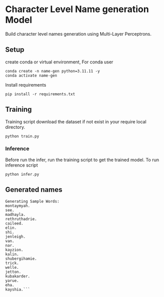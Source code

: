 # Character Level Name generation Model
Build character level names generation using Multi-Layer Perceptrons.

## Setup
create conda or virtual environment, For conda user
```
conda create -n name-gen python=3.11.11 -y
conda activate name-gen
```
Install requirements
```
pip install -r requirements.txt
```
## Training 
Training script download the dataset if not exist in your require local directory.
```
python train.py
```

### Inference

Before run the infer, run the training script to get the trained model. To run inference script
```
python infer.py
```

## Generated names
```
Generating Sample Words:
montaymyah.
see.
madhayla.
rethruthadrie.
caileed.
elin.
shi.
jenleigh.
van.
nar.
kayzion.
kalin.
shubergihamie.
trick.
welle.
jetton.
kubakarder.
yarue.
eha.
kayshia.```